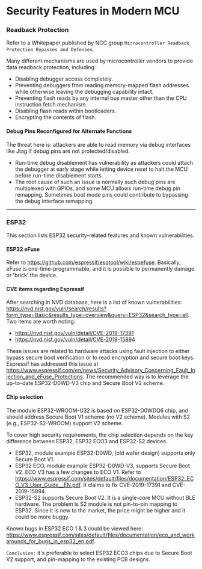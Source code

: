 
# Security Features in Modern MCU

### Readback Protection

Refer to a Whitepaper published by NCC group `Microcontroller Readback Protection Bypasses and Defenses`.

Many different mechanisms are used by microcontroller vendors to provide data readback protection, including:
* Disabling debugger access completely.
* Preventing debuggers from reading memory-mapped flash addresses while otherwise leaving the debugging capability intact.
* Preventing flash reads by any internal bus master other than the CPU instruction fetch mechanism.
* Disabling flash reads within bootloaders.
* Encrypting the contents of flash.

#### Debug Pins Reconfigured for Alternate Functions

The threat here is: attackers are able to read memory via debug interfaces like Jtag if debug pins are not protected/disabled.

* Run-time debug disablement has vulnerability as attackers could attach the debugger at early stage while letting device reset to halt the MCU before run-time disablement starts.
* The root cause of such an issue is normally such debug pins are multiplexed with GPIOs, and some MCU allows run-time debug pin remapping. Sometimes boot mode pins could contribute to bypassing the debug interface remapping.

---

### ESP32

This section lists ESP32 security-related features and known vulnerabilities.

#### ESP32 eFuse

Refer to https://github.com/espressif/esptool/wiki/espefuse. Basically, eFuse is one-time-programmable, and it is possible to permanently damage or 'brick' the device.

#### CVE items regarding Espressif

After searching in NVD database, here is a list of known vulnerabilities: 
https://nvd.nist.gov/vuln/search/results?form_type=Basic&results_type=overview&query=ESP32&search_type=all. Two items are worth noting:

* https://nvd.nist.gov/vuln/detail/CVE-2019-17391
* https://nvd.nist.gov/vuln/detail/CVE-2019-15894

These issues are related to hardware attacks using fault injection to either bypass secure boot verification or to read encryption and secure boot keys. Espressif has addressed this issue at https://www.espressif.com/en/news/Security_Advisory_Concerning_Fault_Injection_and_eFuse_Protections. The recommended way is to leverage the up-to-date ESP32-D0WD-V3 chip and Secure Boot V2 scheme.


#### Chip selection

The module ESP32-WROOM-U32 is based on ESP32-D0WDQ6 chip, and should address Secure Boot V1 scheme (no V2 scheme). Modules with S2 (e.g., ESP32-S2-WROOM) support V2 scheme.

To cover high security requirements, the chip selection depends on the key difference between ESP32, ESP32 ECO3 and ESP32-S2 devices.

* ESP32, module example ESP32-D0WD, (old wafer design) supports only Secure Boot V1.
* ESP32 ECO, module example ESP32-D0WD-V3, supports Secure Boot V2. ECO V3 has a few changes to ECO V1. Refer to https://www.espressif.com/sites/default/files/documentation/ESP32_ECO_V3_User_Guide__EN.pdf. It claims to fix CVE-2019-17391 and CVE-2019-15894.
* ESP32-S2 supports Secure Boot V2. It is a single-core MCU without BLE hardware. The problem is S2 module is not pin-to-pin mapping to ESP32. Since it is new to the market, the price might be higher and it could be more buggy.

Known bugs in ESP32 ECO 1 & 3 could be viewed here: https://www.espressif.com/sites/default/files/documentation/eco_and_workarounds_for_bugs_in_esp32_en.pdf.

`Conclusion:` it's preferable to select ESP32 ECO3 chips due to Secure Boot V2 support, and pin-mapping to the existing PCB designs.


